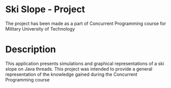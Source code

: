 # Ski Slope - Project
The project has been made as a part of Concurrent Programming course for Military University of Technology

# Description
This application presents simulations and graphical representations of a ski slope on Java threads. 
This project was intended to provide a general representation of the knowledge gained during the Concurrent Programming course

